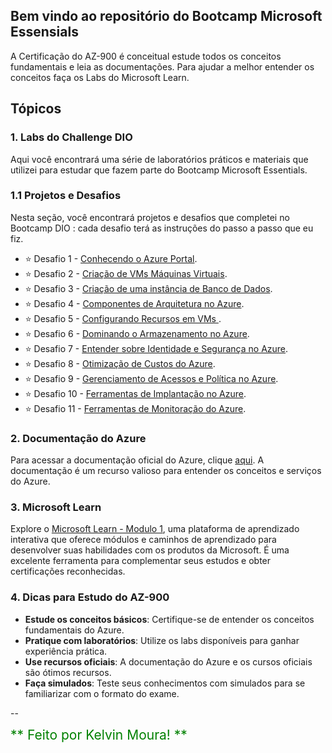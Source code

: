 ## Bem vindo ao repositório do Bootcamp Microsoft Essensials

A Certificação do AZ-900 é conceitual estude todos os conceitos fundamentais e leia as documentações. Para ajudar a melhor entender os conceitos faça os Labs do Microsoft Learn. 

## Tópicos

### 1. Labs do Challenge DIO
Aqui você encontrará uma série de laboratórios práticos e materiais que utilizei para estudar que fazem parte do Bootcamp Microsoft Essentials.

### 1.1 Projetos e Desafios
Nesta seção, você encontrará projetos e desafios que completei no Bootcamp DIO : cada desafio terá as instruções do passo a passo que eu fiz.

- ⭐ Desafio 1 - [Conhecendo o Azure Portal](https://github.com/clouder-km/Challenge-Azure-Dio/blob/main/1%20-%20AZURE%20PORTAL.md). 
- ⭐ Desafio 2 - [Criação de VMs Máquinas Virtuais](https://github.com/clouder-km/Challenge-Azure-Dio/blob/main/2%20-%20Virtual%20Machine.md).
- ⭐ Desafio 3 - [Criação de uma instância de Banco de Dados](https://github.com/clouder-km/Challenge-Azure-Dio/blob/main/3%20-%20Banco%20de%20dados.md).
- ⭐ Desafio 4 - [Componentes de Arquitetura no Azure](https://github.com/clouder-km/Challenge-Azure-Dio/blob/main/4%20-%20Componentes%20de%20Arquitetura%20no%20Azure.md).
- ⭐ Desafio 5 - [Configurando Recursos em VMs ](https://github.com/clouder-km/Challenge-Azure-Dio/blob/main/5%20-%20Configurando%20recursos%20em%20Maquina%20Virtual.md).
- ⭐ Desafio 6 - [Dominando o Armazenamento no Azure](https://github.com/clouder-km/Challenge-Azure-Dio/blob/main/6%20-%20Configurar%20Armazenamento%20(Storage).md).
- ⭐ Desafio 7 - [Entender sobre Identidade e Segurança no Azure](https://github.com/clouder-km/Challenge-Azure-Dio/blob/main/7%20-%20Microsoft%20Entra%20ID%20e%20Security.md).
- ⭐ Desafio 8 - [Otimização de Custos do Azure](https://github.com/clouder-km/Challenge-Azure-Dio/blob/main/8%20-%20Otimiza%C3%A7%C3%A3o%20de%20Custos%20do%20Azure).
- ⭐ Desafio 9 - [Gerenciamento de Acessos e Política no Azure](https://gihub.com).
- ⭐ Desafio 10 - [Ferramentas de Implantação no Azure](https://gihub.com).
- ⭐ Desafio 11 - [Ferramentas de Monitoração do Azure](https://gihub.com).


### 2. Documentação do Azure
Para acessar a documentação oficial do Azure, clique [aqui](https://learn.microsoft.com/pt-br/azure/). A documentação é um recurso valioso para entender os conceitos e serviços do Azure.

### 3. Microsoft Learn 

Explore o [Microsoft Learn - Modulo 1](https://learn.microsoft.com/en-us/training/modules/describe-azure-compute-networking-services/1-introduction), uma plataforma de aprendizado interativa que oferece módulos e caminhos de aprendizado para desenvolver suas habilidades com os produtos da Microsoft. É uma excelente ferramenta para complementar seus estudos e obter certificações reconhecidas.

### 4. Dicas para Estudo do AZ-900
- **Estude os conceitos básicos**: Certifique-se de entender os conceitos fundamentais do Azure.
- **Pratique com laboratórios**: Utilize os labs disponíveis para ganhar experiência prática.
- **Use recursos oficiais**: A documentação do Azure e os cursos oficiais são ótimos recursos.
- **Faça simulados**: Teste seus conhecimentos com simulados para se familiarizar com o formato do exame.

--

<span style="font-size: 1.5em; color: green;">** Feito por Kelvin Moura! **</span>
